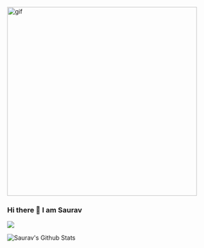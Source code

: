 <img width="440"   margin-left="auto"
  margin-right= "auto" src="https://media.giphy.com/media/WtTnAfZn6aVJfBzlN3/giphy.gif" alt="gif"> 


### Hi there 👋 I am Saurav

![](https://visitor-badge.glitch.me/badge?page_id=sauravkr818) 


<img align="left" alt="Saurav's Github Stats" src="https://github-readme-stats.vercel.app/api?username=sauravkr818&count_private=true&show_icons=true&hide_border=true&theme=radical" />



<!--
**sauravkr818/sauravkr818** is a ✨ _special_ ✨ repository because its `README.md` (this file) appears on your GitHub profile.

Here are some ideas to get you started:

- 🔭 I’m currently working on ...
- 🌱 I’m currently learning ...
- 👯 I’m looking to collaborate on ...
- 🤔 I’m looking for help with ...
- 💬 Ask me about ...
- 📫 How to reach me: ...
- 😄 Pronouns: ...
- ⚡ Fun fact: ...
-->

